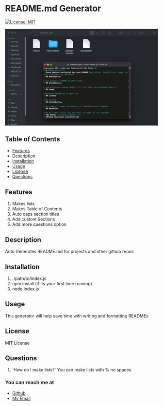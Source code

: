 # README.md Generator

[![License: MIT](https://img.shields.io/badge/License-MIT-yellow.svg)](https://opensource.org/licenses/MIT)

![Gif of Generator](./assets/working.gif)
## Table of Contents

* [Features](#features)
* [Description](#description)
* [Installation](#installation)
* [Usage](#usage)
* [License](#license)
* [Questions](#questions)

## Features

1. Makes lists
2. Makes Table of Contents
3. Auto caps section titles
4. Add custom Sections
5. Add more questions option
## Description

Auto Generates README.md for projects and other github repos

## Installation

1. ./path/to/index.js
2. npm install (if its your first time running)
3. node index.js
## Usage

This generator will help save time with writing and formatting READMEs

## License

MIT License

## Questions

1. 'How do I make lists?' You can make lists with % no spaces
### You can reach me at

* [Github](https://github.com/deadstockskeleton)
* [My Email](iyanamedlock@gmail.com)

